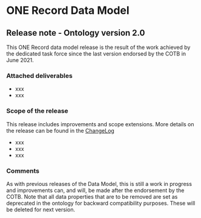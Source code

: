 # ONE Record Data Model

## Release note - Ontology version 2.0


This ONE Record data model release is the result of the work achieved by the dedicated task force since the last version endorsed by the COTB in June 2021.

### Attached deliverables
* xxx
* xxx

### Scope of the release
This release includes improvements and scope extensions. More details on the release can be found in the [ChangeLog](https://github.com/IATA-Cargo/ONE-Record/blob/clambert-update2022/May-2022-standard-forCOTBendorsement/Data-Model/IATA-1R-DM-ChangeLog-vCOTB-May2022.md)

* xxx
* xxx
* xxx

### Comments
As with previous releases of the Data Model, this is still a work in progress and improvements can, and will, be made after the endorsement by the COTB. Note that all data properties that are to be removed are set as deprecated in the ontology for backward compatibility purposes. These will be deleted for next version.

